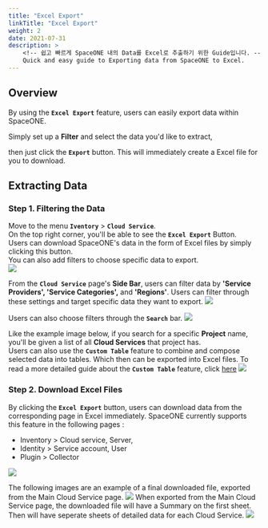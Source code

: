 ```yaml
---
title: "Excel Export"
linkTitle: "Excel Export"
weight: 2
date: 2021-07-31
description: >
    <!-- 쉽고 빠르게 SpaceONE 내의 Data를 Excel로 추출하기 위한 Guide입니다. -->
    Quick and easy guide to Exporting data from SpaceONE to Excel.
---
```


## Overview
<!-- Excel export 기능을 이용해 손쉽게 SpaceONE내부의 데이터를 추출할 수 있습니다. -->
By using the **`Excel Export`** feature, users can easily export data within SpaceONE.

<!-- 원하는 데이터를 추출하기 위한 필터를 설정한 후, export를 누르면 바로 excel로 해당 데이터를 받을 수 있습니다.-->
Simply set up a **Filter** and select the data you'd like to extract, 

then just click the **`Export`** button. This will immediately create a Excel file for you to download.

## Extracting Data 
<!-- 데이터 추출하기 -->

### Step 1. Filtering the Data
<!-- Step 1. 데이터 필터링하기 -->

Move to the menu **`Iventory`** > **`Cloud Service`**.<br>
On the top right corner, you'll be able to see the **`Excel Export`** Button.<br>
Users can download SpaceONE's data in the form of Excel files by simply clicking this button.<br>
You can also add filters to choose specific data to export.<br>
![](/docs/guides/advanced/excel-export-img/excel_export_01.png)
<!-- 위의 사진의 Excel 모양 버튼을 클릭하면, 원하는 데이터를 엑셀로 받을 수 있습니다. 원하는 데이터를 가공하기 위해 여러 필터를 설정할 수 있습니다. -->
From the **`Cloud Service`** page's **Side Bar**, users can filter data by **'Service Providers', 'Service Categories',** and **'Regions'**. Users can filter through these settings and target specific data they want to export.
![](/docs/guides/advanced/img/filtered_cloud_service.png)
<!-- 클라우드 서비스 페이지에서는 왼쪽 사이드 바의 필터를 이용해 각 프로바이더 별, 각 서비스 특성 별, 리전 별로 데이터를 볼 수 있고 해당 데이터를 추출할 수 있습니다.-->
Users can also choose filters through the **`Search`** bar.
![](/docs/guides/advanced/excel-export-img/excel_export_02.png)
<!-- 더 나아가, 검색창에서도 원하는 필터를 선택할 수 있습니다. -->
Like the example image below, if you search for a specific **Project** name, you'll be given a list of all **Cloud Services** that project has.<br>
Users can also use the **`Custom Table`** feature to combine and compose selected data into tables. Which then can be exported into Excel files. To read a more detailed guide about the **`Custom Table`** feature, click [here](/docs/guides/advanced/custom_table)
![](/docs/guides/advanced/excel-export-img/excel_export_03.png)
<!-- 예를 들어 이 검색 필터를 이용해 원하는 프로젝트를 검색하면, 위와 같이 프로젝트 별로 가지고 있는 클라우드 서비스를 한 눈에 볼 수 있습니다.이와 같은 방식으로 뒤의 목차에서 설명할 커스텀 테이블 기능을 활용해 원하는 데이터를 조합하여 테이블을 구성하고, 해당 데이터를 Excel로 추출할 수 있습니다. -->

### Step 2. Download Excel Files
<!--Step 2. Excel 다운받기-->
By clicking the **`Excel Export`** button, users can download data from the corresponding page in Excel immediately. SpaceONE currently supports this feature in the following pages : 

* Inventory > Cloud service, Server,
* Identity > Service account, User
* Plugin > Collector 

![](/docs/guides/advanced/img/2021-05-10-1.15.37.png)
<!-- SpaceONE 내에서 위와 같은 Excel 모양 버튼을 클릭하면 해당하는 페이지의 데이터를 바로 excel로 받아볼 수 있습니다. 현재 Cloud service, Server, User, Service account, Collector 페이지에서 해당 기능을 지원합니다. -->


The following images are an example of a final downloaded file, exported from the Main Cloud Service page.
![](/docs/guides/advanced/img/cloud_service_summary_excel.png)
When exported from the Main Cloud Service page, the downloaded file will have a Summary on the first sheet.<br> 
Then will have seperate sheets of detailed data for each Cloud Service. 
![](/docs/guides/advanced/img/cloud_service_excel.png)
<!-- 예를 들어,Cloud service 메인 페이지에서 Export를 할 시에첫 Sheet에는 요약 정보가 들어가고 그 다음 Sheet부터는 각각의 Cloud Service에 대한 Detail 정보가 들어갑니다.-->

